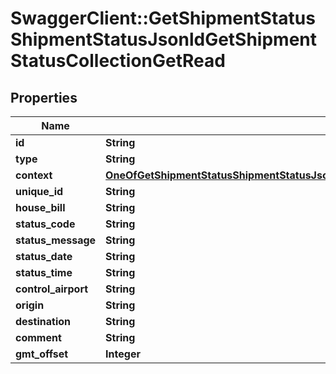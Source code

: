 # SwaggerClient::GetShipmentStatusShipmentStatusJsonldGetShipmentStatusCollectionGetRead

## Properties
Name | Type | Description | Notes
------------ | ------------- | ------------- | -------------
**id** | **String** |  | [optional] 
**type** | **String** |  | [optional] 
**context** | [**OneOfGetShipmentStatusShipmentStatusJsonldGetShipmentStatusCollectionGetReadContext**](OneOfGetShipmentStatusShipmentStatusJsonldGetShipmentStatusCollectionGetReadContext.md) |  | [optional] 
**unique_id** | **String** |  | [optional] 
**house_bill** | **String** |  | [optional] 
**status_code** | **String** |  | [optional] 
**status_message** | **String** |  | [optional] 
**status_date** | **String** |  | [optional] 
**status_time** | **String** |  | [optional] 
**control_airport** | **String** |  | [optional] 
**origin** | **String** |  | [optional] 
**destination** | **String** |  | [optional] 
**comment** | **String** |  | [optional] 
**gmt_offset** | **Integer** |  | [optional] 

